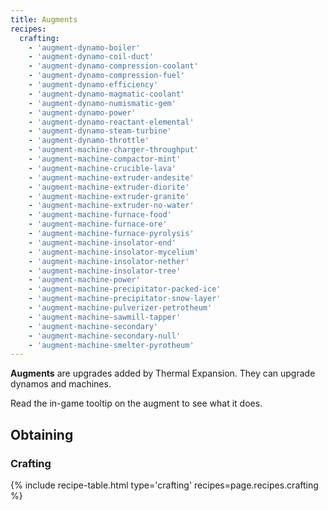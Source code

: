 ```yaml
--- 
title: Augments 
recipes: 
  crafting: 
    - 'augment-dynamo-boiler' 
    - 'augment-dynamo-coil-duct'
    - 'augment-dynamo-compression-coolant'
    - 'augment-dynamo-compression-fuel'
    - 'augment-dynamo-efficiency'
    - 'augment-dynamo-magmatic-coolant'
    - 'augment-dynamo-numismatic-gem'
    - 'augment-dynamo-power'
    - 'augment-dynamo-reactant-elemental'
    - 'augment-dynamo-steam-turbine'
    - 'augment-dynamo-throttle'
    - 'augment-machine-charger-throughput'
    - 'augment-machine-compactor-mint'
    - 'augment-machine-crucible-lava'
    - 'augment-machine-extruder-andesite'
    - 'augment-machine-extruder-diorite'
    - 'augment-machine-extruder-granite'
    - 'augment-machine-extruder-no-water'
    - 'augment-machine-furnace-food'
    - 'augment-machine-furnace-ore'
    - 'augment-machine-furnace-pyrolysis'
    - 'augment-machine-insolator-end'
    - 'augment-machine-insolator-mycelium'
    - 'augment-machine-insolator-nether'
    - 'augment-machine-insolator-tree'
    - 'augment-machine-power'
    - 'augment-machine-precipitator-packed-ice'
    - 'augment-machine-precipitator-snow-layer'
    - 'augment-machine-pulverizer-petrotheum'
    - 'augment-machine-sawmill-tapper'
    - 'augment-machine-secondary'
    - 'augment-machine-secondary-null'
    - 'augment-machine-smelter-pyrotheum'
--- 
```


**Augments** are upgrades added by Thermal Expansion. They can upgrade dynamos and machines. 

Read the in-game tooltip on the augment to see what it does.

Obtaining
---------

### Crafting
{% include recipe-table.html type='crafting' recipes=page.recipes.crafting %}